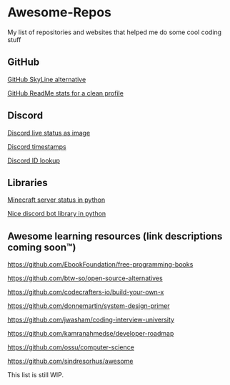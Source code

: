 # Awesome-Repos
My list of repositories and websites that helped me do some cool coding stuff
## GitHub
[GitHub SkyLine alternative](https://github.com/avikalpg/skyline)

[GitHub ReadMe stats for a clean profile](https://github.com/anuraghazra/github-readme-stats)

## Discord
[Discord live status as image](https://discord.c99.nl/)

[Discord timestamps](https://r.3v.fi/discord-timestamps/)

[Discord ID lookup](https://discord.id/)

## Libraries
[Minecraft server status in python](https://github.com/py-mine/mcstatus)

[Nice discord bot library in python](https://github.com/Pycord-Development/pycord)

## Awesome learning resources (link descriptions coming soon™)

https://github.com/EbookFoundation/free-programming-books

https://github.com/btw-so/open-source-alternatives

https://github.com/codecrafters-io/build-your-own-x

https://github.com/donnemartin/system-design-primer

https://github.com/jwasham/coding-interview-university

https://github.com/kamranahmedse/developer-roadmap

https://github.com/ossu/computer-science

https://github.com/sindresorhus/awesome

This list is still WIP.
